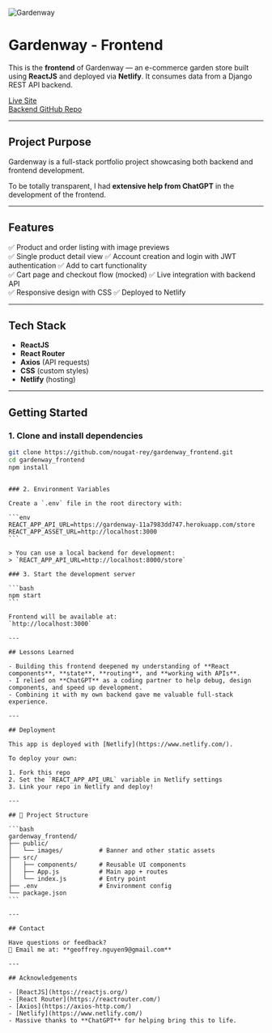 ![Gardenway](public/images/banner.png)

# Gardenway - Frontend

This is the **frontend** of Gardenway — an e-commerce garden store built using **ReactJS** and deployed via **Netlify**. It consumes data from a Django REST API backend.

[Live Site](https://gardenway.netlify.app/)  
[Backend GitHub Repo](https://github.com/nougat-rey/gardenway)

---

## Project Purpose

Gardenway is a full-stack portfolio project showcasing both backend and frontend development.

To be totally transparent, I had **extensive help from ChatGPT** in the development of the frontend.

---

## Features

✅ Product and order listing with image previews  
✅ Single product detail view
✅ Account creation and login with JWT authentication
✅ Add to cart functionality  
✅ Cart page and checkout flow (mocked)
✅ Live integration with backend API  
✅ Responsive design with CSS
✅ Deployed to Netlify

---

## Tech Stack

- **ReactJS**
- **React Router**
- **Axios** (API requests)
- **CSS** (custom styles)
- **Netlify** (hosting)

---

## Getting Started

### 1. Clone and install dependencies

```bash
git clone https://github.com/nougat-rey/gardenway_frontend.git
cd gardenway_frontend
npm install
```

````

### 2. Environment Variables

Create a `.env` file in the root directory with:

```env
REACT_APP_API_URL=https://gardenway-11a7983dd747.herokuapp.com/store
REACT_APP_ASSET_URL=http://localhost:3000
```

> You can use a local backend for development:
> `REACT_APP_API_URL=http://localhost:8000/store`

### 3. Start the development server

```bash
npm start
```

Frontend will be available at:
`http://localhost:3000`

---

## Lessons Learned

- Building this frontend deepened my understanding of **React components**, **state**, **routing**, and **working with APIs**.
- I relied on **ChatGPT** as a coding partner to help debug, design components, and speed up development.
- Combining it with my own backend gave me valuable full-stack experience.

---

## Deployment

This app is deployed with [Netlify](https://www.netlify.com/).

To deploy your own:

1. Fork this repo
2. Set the `REACT_APP_API_URL` variable in Netlify settings
3. Link your repo in Netlify and deploy!

---

## 📂 Project Structure

```bash
gardenway_frontend/
├── public/
│   └── images/          # Banner and other static assets
├── src/
│   ├── components/      # Reusable UI components
│   ├── App.js           # Main app + routes
│   └── index.js         # Entry point
├── .env                 # Environment config
└── package.json
```

---

## Contact

Have questions or feedback?
📧 Email me at: **geoffrey.nguyen9@gmail.com**

---

## Acknowledgements

- [ReactJS](https://reactjs.org/)
- [React Router](https://reactrouter.com/)
- [Axios](https://axios-http.com/)
- [Netlify](https://www.netlify.com/)
- Massive thanks to **ChatGPT** for helping bring this to life.
````
